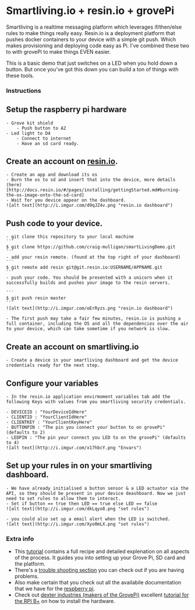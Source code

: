 Smartliving.io + resin.io + grovePi
==========

Smartliving is a realtime messaging platform which leverages if/then/else rules to make things really easy. Resin.io is a deployment platform that pushes docker containers to your device with a simple git push. Which makes provisioning and deploying code easy as Pi. I've combined these two to with grovePi to make things EVEN easier. 

This is a basic demo that just switches on a LED when you hold down a button. But once you've got this down you can build a ton of things with these tools. 

### Instructions

## Setup the raspberry pi hardware
	- Grove kit shield
    	- Push button to A2
	- Led light to D4 
    	- Connect to internet
    	- Have an sd card ready.

  ## Create an account on [resin.io](https://resin.io/).
    - Create an app and download its os
    - Burn the os to sd and insert that into the device, more details (here)[http://docs.resin.io/#/pages/installing/gettingStarted.md#burning-the-os-image-onto-the-sd-card]
    - Wait for you device appear on the dashboard. 
    ![alt text](http://i.imgur.com/d9qJZ4v.png "resin.io dashboard")
	
  ## Push code to your device. 
    - git clone this repository to your local machine
    ```
    $ git clone https://github.com/craig-mulligan/smartLivingDemo.git 
    ```
    - add your resin remote. (found at the top right of your dashboard)
    ```
    $ git remote add resin git@git.resin.io:USERNAME/APPNAME.git
    ```
    - push your code. You should be presented with a unicorn when it successfully builds and pushes your image to the resin servers.
    
    ```
    $ git push resin master
    ```
    ![alt text](http://i.imgur.com/oErRyzs.png "resin.io dashboard")
    
    - The first push may take a fair few minutes, resin.io is pushing a full container, including the OS and all the dependencies over the air to your device, which can take sometime if you network is slow. 
    
  ## Create an account on smartliving.io
    - Create a device in your smartliving dashboard and get the device credentials ready for the next step. 

  ## Configure your variables
    - In the resin.io application envirmoment variables tab add the following Keys with values from you smartliving security credentials. 

    - DEVICEID : "YourDeviceIdHere"
    - CLIENTID : "YourClientIdHere"
    - CLIENTKEY : "YourClientKeyHere"
    - BUTTONPIN : "The pin you connect your button to on grovePi" (defaults to 2)
    - LEDPIN : "The pin your connect you LED to on the grovePi" (defaults to 4)
    ![alt text](http://i.imgur.com/x17hbcY.png "Envars")

  ## Set up your rules in on your smartliving dashboard. 
    - We have already initialised a button sensor & a LED actuator via the API, so they should be present in your device deashboard. Now we just need to set rules to allow them to interact. 
    - Set if button == true then LED == true else LED == false
    ![alt text](http://i.imgur.com/dkLqyo8.png "set rules")

    - you could also set up a email alert when the LED is switched. 
    ![alt text](http://i.imgur.com/Xyo0mLX.png "set rules")

### Extra info

- This [tutorial](http://docs.smartliving.io/Raspberry_Pi/more_info) contains a full recipe and detailed explenation on all aspects of the process. It guides you into setting up your Grove Pi, SD card and the platform. 
- There's a [trouble shooting section](Raspberry_Pi/trouble_shooting) you can check out if you are having problems.
- Also make certain that you check out all the availabile documentation that we have for the [respberry pi](http://docs.smartliving.io/Get_Started/Raspberry_Pi).
- Check out [dexter industries (makers of the GrovePi)](http://www.dexterindustries.com/GrovePi/) excellent [tutorial for the RPI B+](http://www.dexterindustries.com/GrovePi/get-started-with-the-grovepi/raspberry-pi-model-b-grovepi/) on how to install the hardware.  
